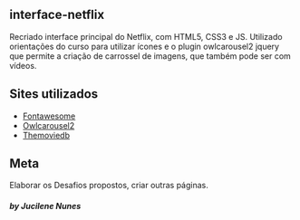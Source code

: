 ## interface-netflix

Recriado interface principal do Netflix, com HTML5, CSS3 e JS. Utilizado orientações do curso para utilizar ícones e o plugin owlcarousel2 jquery que permite a criação de carrossel de imagens, que também pode ser com vídeos.


## Sites utilizados

- [Fontawesome](https://fontawesome.com/start)
- [Owlcarousel2](https://owlcarousel2.github.io/OwlCarousel2/)
- [Themoviedb](https://www.themoviedb.org/)


## Meta

Elaborar os Desafios propostos, criar outras páginas. 

##### by Jucilene Nunes
